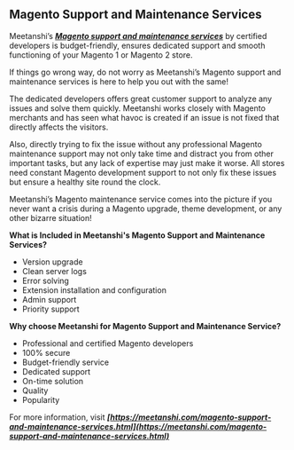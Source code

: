 ## Magento Support and Maintenance Services

Meetanshi’s ***[Magento support and maintenance services](https://meetanshi.com/magento-support-and-maintenance-services.html)*** by certified developers is budget-friendly, ensures dedicated support and smooth functioning of your Magento 1 or Magento 2 store.

If things go wrong way, do not worry as Meetanshi’s Magento support and maintenance services is here to help you out with the same!

The dedicated developers offers great customer support to analyze any issues and solve them quickly. Meetanshi works closely with Magento merchants and has seen what havoc is created if an issue is not fixed that directly affects the visitors.

Also, directly trying to fix the issue without any professional Magento maintenance support may not only take time and distract you from other important tasks, but any lack of expertise may just make it worse. All stores need constant Magento development support to not only fix these issues but ensure a healthy site round the clock.

Meetanshi’s Magento maintenance service comes into the picture if you never want a crisis during a Magento upgrade, theme development, or any other bizarre situation!

**What is Included in Meetanshi's Magento Support and Maintenance Services?**

* Version upgrade
* Clean server logs
* Error solving
* Extension installation and configuration
* Admin support
* Priority support

**Why choose Meetanshi for Magento Support and Maintenance Service?**

* Professional and certified Magento developers
* 100% secure
* Budget-friendly service
* Dedicated support
* On-time solution
* Quality
* Popularity

For more information, visit ***[https://meetanshi.com/magento-support-and-maintenance-services.html](https://meetanshi.com/magento-support-and-maintenance-services.html)***
